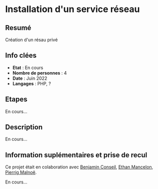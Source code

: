 # Installation d'un service réseau 

## Resumé

Création d'un résau privé 

## Info clées

- **Etat** : En cours  
- **Nombre de personnes** : 4  
- **Date** : Juin 2022
- **Langages** : PHP, ?

## Etapes

En cours...

## Description

En cours...

## Information suplémentaires et prise de recul

Ce projet était en colaboration avec [Benjamin Conseil](https://github.com/conseil-benjamin), [Ethan Mancelon](https://github.com/EthanMancelon), [Pierrig Malnoë](https://github.com/VenomSE30). 

En cours...